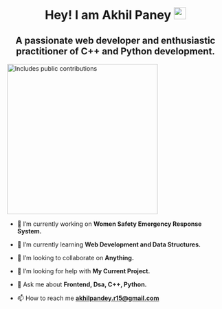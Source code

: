 <h1 align="center">
  Hey! I am Akhil Paney <img src="https://media.giphy.com/media/hvRJCLFzcasrR4ia7z/giphy.gif" width="28">
</h1>
<h2 align="center">A passionate web developer and enthusiastic practitioner of C++ and Python development.</h2>
  
<p>
  <a href="https://vaunt.dev">
    <img src="https://api.vaunt.dev/v1/github/entities/Akhil-P7/contributions?format=svg" width="350" title="Includes public contributions"/>
  </a>
</p>

- 🔭 I’m currently working on **Women Safety Emergency Response System.**
  
- 🌱 I’m currently learning **Web Development and Data Structures.**
  
- 👯 I’m looking to collaborate on **Anything.**

- 🤝 I’m looking for help with **My Current Project.**

- 💬 Ask me about **Frontend, Dsa, C++, Python.**

- 📫 How to reach me **akhilpandey.r15@gmail.com**

  
